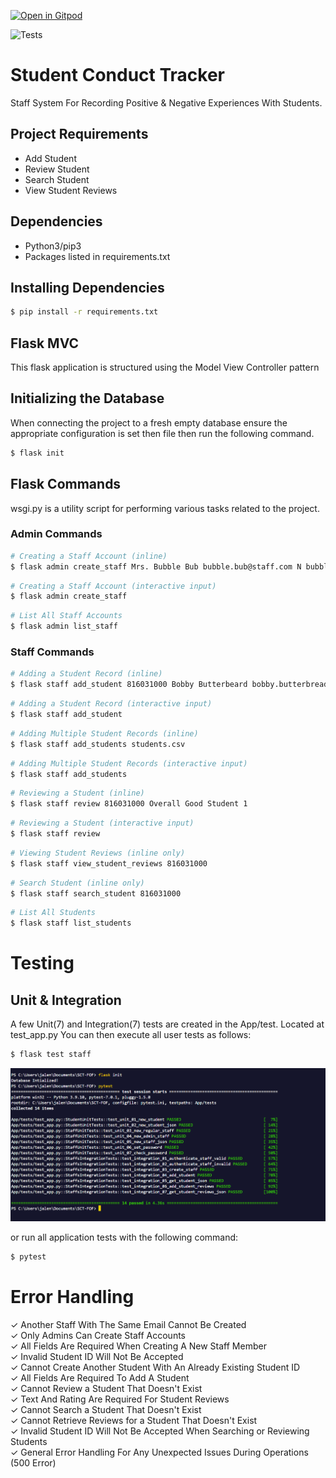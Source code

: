 [![Open in Gitpod](https://gitpod.io/button/open-in-gitpod.svg)](https://gitpod.io/#https://github.com/JaleneA/SCT-JaleneA)

![Tests](https://github.com/uwidcit/flaskmvc/actions/workflows/dev.yml/badge.svg)

# Student Conduct Tracker
Staff System For Recording Positive & Negative Experiences With Students.


## Project Requirements
* Add Student
* Review Student
* Search Student
* View Student Reviews


## Dependencies
* Python3/pip3
* Packages listed in requirements.txt


## Installing Dependencies
```bash
$ pip install -r requirements.txt
```


## Flask MVC
This flask application is structured using the Model View Controller pattern


## Initializing the Database
When connecting the project to a fresh empty database ensure the appropriate configuration is set then file then run the following command.


```bash
$ flask init
```


## Flask Commands
wsgi.py is a utility script for performing various tasks related to the project.


### Admin Commands
```bash
# Creating a Staff Account (inline)
$ flask admin create_staff Mrs. Bubble Bub bubble.bub@staff.com N bubblepass 1
```

```bash
# Creating a Staff Account (interactive input)
$ flask admin create_staff 
```

```bash
# List All Staff Accounts
$ flask admin list_staff 
```

### Staff Commands
```bash
# Adding a Student Record (inline)
$ flask staff add_student 816031000 Bobby Butterbeard bobby.butterbread@mail.com
```

```bash
# Adding a Student Record (interactive input)
$ flask staff add_student
```

```bash
# Adding Multiple Student Records (inline)
$ flask staff add_students students.csv
```

```bash
# Adding Multiple Student Records (interactive input)
$ flask staff add_students
```

```bash
# Reviewing a Student (inline)
$ flask staff review 816031000 Overall Good Student 1
```

```bash
# Reviewing a Student (interactive input)
$ flask staff review
```

```bash
# Viewing Student Reviews (inline only)
$ flask staff view_student_reviews 816031000
```

```bash
# Search Student (inline only)
$ flask staff search_student 816031000
```

```bash
# List All Students
$ flask staff list_students
```

# Testing

## Unit & Integration
A few  Unit(7) and Integration(7) tests are created in the App/test. Located at test_app.py
You can then execute all user tests as follows:

```bash
$ flask test staff
```

![Screenshot13](./img/test.png)

or run all application tests with the following command:

```bash
$ pytest
```

# Error Handling
✓ Another Staff With The Same Email Cannot Be Created<br>
✓ Only Admins Can Create Staff Accounts<br>
✓ All Fields Are Required When Creating A New Staff Member<br>
✓ Invalid Student ID Will Not Be Accepted<br>
✓ Cannot Create Another Student With An Already Existing Student ID<br>
✓ All Fields Are Required To Add A Student<br>
✓ Cannot Review a Student That Doesn't Exist<br>
✓ Text And Rating Are Required For Student Reviews<br>
✓ Cannot Search a Student That Doesn't Exist<br>
✓ Cannot Retrieve Reviews for a Student That Doesn't Exist<br>
✓ Invalid Student ID Will Not Be Accepted When Searching or Reviewing Students<br>
✓ General Error Handling For Any Unexpected Issues During Operations (500 Error) <br>
